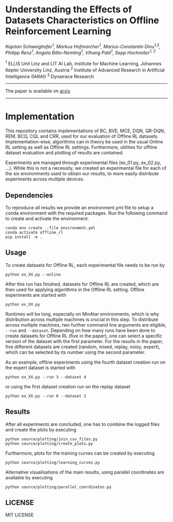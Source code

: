 # Understanding the Effects of Datasets Characteristics on Offline Reinforcement Learning
_Kajetan Schweighofer<sup>1</sup>,
Markus Hofmarcher<sup>1</sup>,
Marius-Constantin Dinu<sup>1,3</sup>,
Philipp Renz<sup>1</sup>,
Angela Bitto-Nemling<sup>1</sup>,
Vihang Patil<sup>1</sup>,
Sepp Hochreiter<sup>1, 2</sup>_

<sup>1</sup> ELLIS Unit Linz and LIT AI Lab, Institute for Machine Learning, Johannes Kepler University Linz, Austria
<sup>2</sup> Institute of Advanced Research in Artificial Intelligence (IARAI)
<sup>3</sup> Dynatrace Research

---

The paper is available on [arxiv](https://arxiv.org/abs/2111.04714)

---

# Implementation
This repository contains implementations of BC, BVE, MCE, DQN, QR-DQN, REM, BCQ, CQL and CRR,
used for our evaluation of Offline RL datasets.
Implementation-wise, algorithms can in theory be used in the usual Online RL setting as well as Offline RL settings.
Furthermore, utilities for offline dataset evaluation and plotting of results are contained.

Experiments are managed through experimental files (ex_01.py, ex_02.py, ...).
While this is not a necessity, we created an experimental file for each of the six environments
used to obtain our results, to more easily distribute experiments across multiple devices.

## Dependencies
To reproduce all results we provide an environment.yml file to setup a conda environment with the required packages.
Run the following command to create and activate the environment:

```shell script
conda env create --file environment.yml
conda activate offline_rl
pip install -e .
```

## Usage

To create datasets for Offline RL, each experimental file needs to be run by

```shell script
python ex_XX.py --online
```

After this run has finished, datasets for Offline RL are created, which are then used for applying algorithms in the Offline RL setting.
Offline experiments are started with

```shell script
python ex_XX.py
```

Runtimes will be long, especially on MinAtar environments, which is why distribution across multiple machines is crucial in this step.
To distribute across multiple machines, two further command line arguments are eligible, ```--run``` and ```--dataset```.
Depending on how many runs have been done to create datasets for Offline RL (five in the paper), one can select a specific version of the dataset
with the first parameter.
For the results in the paper, five different datasets are created (random, mixed, replay, noisy, expert), which can be selected
by its number using the second parameter.

As an example, offline experiments using the fourth dataset creation run on the expert dataset is started with

```shell script
python ex_XX.py --run 3 --dataset 4
```

or using the first dataset creation run on the replay dataset

```shell script
python ex_XX.py --run 0 --dataset 2
```
## Results
After all experiments are concluded, one has to combine the logged files and create the plots by executing

```shell script
python source/plotting/join_csv_files.py
python source/plotting/create_plots.py
```

Furthermore, plots for the training curves can be created by executing

```shell script
python source/plotting/learning_curves.py
```

Alternative visualisations of the main results, using parallel coordinates are available by executing

```shell script
python source/plotting/parallel_coordinates.py
```

## LICENSE
MIT LICENSE

